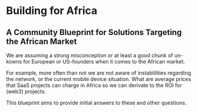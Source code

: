 # Building for Africa

## A Community Blueprint for Solutions Targeting the African Market

We are assuming a strong misconception or at least a good chunk of un-kowns for European or US-founders when it comes to the African market.  

For example, more often than not we are not aware of instablilities regarding the network, or the current mobile device situation. 
What are average prices that SaaS projects can charge in Africa so we can derivate to the ROI for (web3) projects.

This blueprint aims to provide initial answers to these and other questions.  
